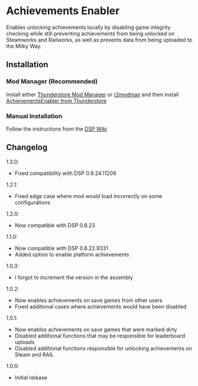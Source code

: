 # Achievements Enabler

Enables unlocking achievements locally by disabling game integrity checking while still preventing achievements from being unlocked on Steamworks and Railworks, as well as prevents data from being uploaded to the Milky Way.

## Installation

### Mod Manager (Recommended)

Install either [Thunderstore Mod Manager](https://www.overwolf.com/app/Thunderstore-Thunderstore_Mod_Manager) or [r2modman](https://dsp.thunderstore.io/package/ebkr/r2modman/) and then install [AchievementsEnabler from Thunderstore](https://dsp.thunderstore.io/package/PhantomGamers/AchievementsEnabler/)

### Manual Installation

Follow the instructions from the [DSP Wiki](https://dsp-wiki.com/Modding:Getting_Started)

## Changelog

1.3.0:

- Fixed compatibility with DSP 0.9.24.11209

1.2.1:

- Fixed edge case where mod would load incorrectly on some configurations

1.2.0:

- Now compatible with DSP 0.8.23

1.1.0:

- Now compatible with DSP 0.8.22.9331
- Added option to enable platform achievements

1.0.3:

- I forgot to increment the version in the assembly

1.0.2:

- Now enables achievements on save games from other users
- Fixed additional cases where achievements would have been disabled

1.0.1:

- Now enables achievements on save games that were marked dirty
- Disabled additional functions that may be responsible for leaderboard uploads
- Disabled additional functions responsible for unlocking achievements on Steam and RAIL

1.0.0:

- Initial release
